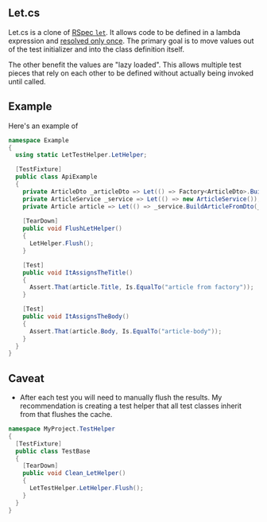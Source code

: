 ## Let.cs

Let.cs is a clone of [RSpec `let`][rspec_let]. It allows code to be defined in a
lambda expression and [resolved only once][memoization]. The primary goal is to
move values out of the test initializer and into the class definition itself.

The other benefit the values are "lazy loaded". This allows multiple test pieces
that rely on each other to be defined without actually being invoked until
called.

## Example

Here's an example of 

```csharp
namespace Example
{
  using static LetTestHelper.LetHelper;

  [TestFixture]
  public class ApiExample
  {
    private ArticleDto _articleDto => Let(() => Factory<ArticleDto>.Build());
    private ArticleService _service => Let(() => new ArticleService());
    private Article article => Let(() => _service.BuildArticleFromDto(_articleDto));
    
    [TearDown]
    public void FlushLetHelper()
    {
      LetHelper.Flush();
    }

    [Test]
    public void ItAssignsTheTitle()
    {
      Assert.That(article.Title, Is.EqualTo("article from factory"));
    }

    [Test]
    public void ItAssignsTheBody()
    {
      Assert.That(article.Body, Is.EqualTo("article-body"));
    }
  }
}
```

## Caveat

- After each test you will need to manually flush the results. My recommendation
  is creating a test helper that all test classes inherit from that flushes the
  cache.

```csharp
namespace MyProject.TestHelper
{
  [TestFixture]
  public class TestBase
  {
    [TearDown]
    public void Clean_LetHelper()
    {
      LetTestHelper.LetHelper.Flush();
    }
  }
}
```

[rspec_let]: https://www.relishapp.com/rspec/rspec-core/v/2-5/docs/helper-methods/let-and-let
[memoization]: https://en.wikipedia.org/wiki/Memoization
